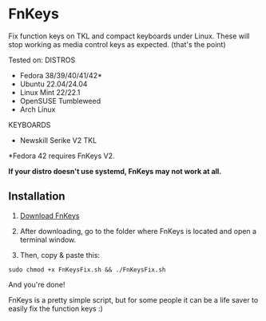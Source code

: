 # FnKeys

Fix function keys on TKL and compact keyboards under Linux. These will stop working as media control keys as expected. (that's the point)

Tested on:
DISTROS
- Fedora 38/39/40/41/42*
- Ubuntu 22.04/24.04
- Linux Mint 22/22.1
- OpenSUSE Tumbleweed
- Arch Linux

KEYBOARDS
- Newskill Serike V2 TKL

*Fedora 42 requires FnKeys V2.

**If your distro doesn't use systemd, FnKeys may not work at all.**

## Installation
1. [Download FnKeys](https://github.com/ivandfx/fnkeys/releases)

2. After downloading, go to the folder where FnKeys is located and open a terminal window.

3. Then, copy & paste this:

```
sudo chmod +x FnKeysFix.sh && ./FnKeysFix.sh
```

And you're done!

FnKeys is a pretty simple script, but for some people it can be a life saver to easily fix the function keys :)
